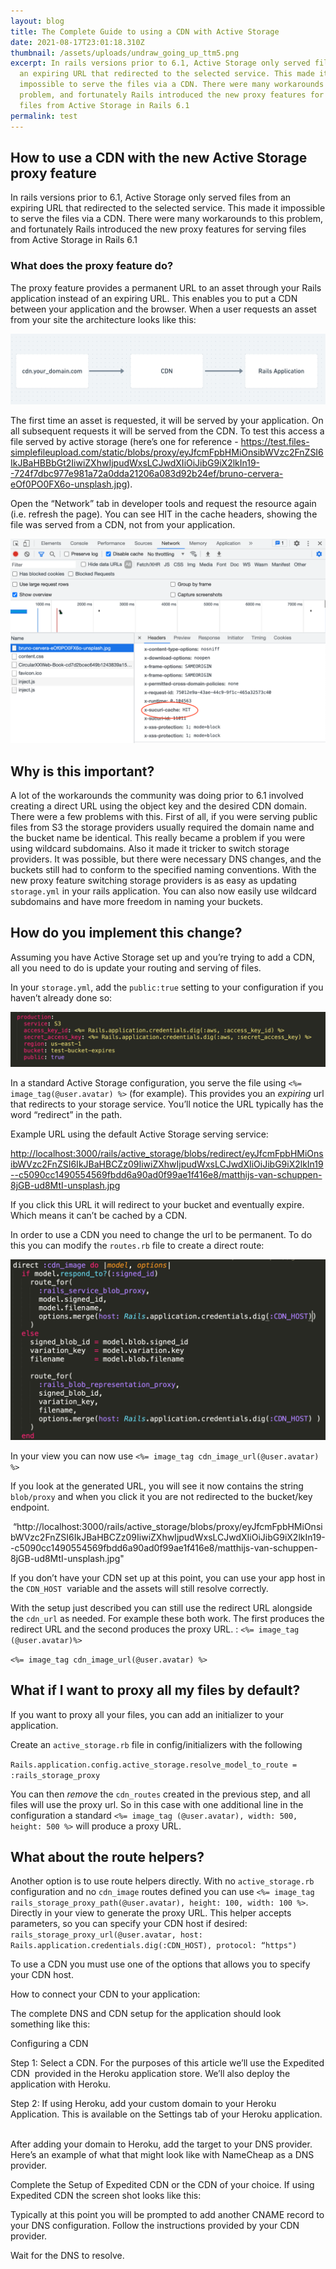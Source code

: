 ```yaml
---
layout: blog
title: The Complete Guide to using a CDN with Active Storage
date: 2021-08-17T23:01:18.310Z
thumbnail: /assets/uploads/undraw_going_up_ttm5.png
excerpt: In rails versions prior to 6.1, Active Storage only served files from
  an expiring URL that redirected to the selected service. This made it
  impossible to serve the files via a CDN. There were many workarounds to this
  problem, and fortunately Rails introduced the new proxy features for serving
  files from Active Storage in Rails 6.1
permalink: test
---
```

## How to use a CDN with the new Active Storage proxy feature 

In rails versions prior to 6.1, Active Storage only served files from an expiring URL that redirected to the selected service. This made it impossible to serve the files via a CDN. There were many workarounds to this problem, and fortunately Rails introduced the new proxy features for serving files from Active Storage in Rails 6.1

### What does the proxy feature do?

The proxy feature provides a permanent URL to an asset through your Rails application instead of an expiring URL. This enables you to put a CDN between your application and the browser. When a user requests an asset from your site the architecture looks like this: 

![](/assets/uploads/basic_cdn_architecture_screenshot.png)

The first time an asset is requested, it will be served by your application. On all subsequent requests it will be served from the CDN. To test this access a file served by active storage (here’s one for reference - <https://test.files-simplefileupload.com/static/blobs/proxy/eyJfcmFpbHMiOnsibWVzc2FnZSI6IkJBaHBBbGt2IiwiZXhwIjpudWxsLCJwdXIiOiJibG9iX2lkIn19--724f7dbc977e981a72a0dda21206a083d92b24ef/bruno-cervera-eOf0PO0FX6o-unsplash.jpg>).

Open the “Network” tab in developer tools and request the resource again (i.e. refresh the page). You can see HIT in the cache headers, showing the file was served from a CDN, not from your application. 

![](/assets/uploads/cache_hit.png)

## Why is this important?

A lot of the workarounds the community was doing prior to 6.1 involved creating a direct URL using the object key and the desired CDN domain. There were a few problems with this. First of all, if you were serving public files from S3 the storage providers usually required the domain name and the bucket name be identical. This really became a problem if you were using wildcard subdomains. Also it made it tricker to switch storage providers. It was possible, but there were necessary DNS changes, and the buckets still had to conform to the specified naming conventions. With the new proxy feature switching storage providers is as easy as updating `storage.yml` in your rails application. You can also now easily use wildcard subdomains and have more freedom in naming your buckets. 

## How do you implement this change?

Assuming you have Active Storage set up and you’re trying to add a CDN, all you need to do is update your routing and serving of files. 

In your `storage.yml`, add the `public:true` setting to your configuration if you haven’t already done so:  

![](/assets/uploads/storageyml_screenshot.png)

In a standard Active Storage configuration, you serve the file using 
`<%= image_tag(@user.avatar) %>` (for example). This provides you an *expiring* url that redirects to your storage service. You’ll notice the URL typically has the word “redirect” in the path. 

Example URL using the default Active Storage serving service: 

<http://localhost:3000/rails/active_storage/blobs/redirect/eyJfcmFpbHMiOnsibWVzc2FnZSI6IkJBaHBCZz09IiwiZXhwIjpudWxsLCJwdXIiOiJibG9iX2lkIn19--c5090cc1490554569fbdd6a90ad0f99ae1f416e8/matthijs-van-schuppen-8jGB-ud8MtI-unsplash.jpg>

If you click this URL it will redirect to your bucket and eventually expire. Which means it can’t be cached by a CDN. 

In order to use a CDN you need to change the url to be permanent. To do this you can modify the `routes.rb` file to create a direct route: 

![](/assets/uploads/cdn_routes_screenshot.png)

In your view you can now use `<%= image_tag cdn_image_url(@user.avatar) %>`

If you look at the generated URL, you will see it now contains the string `blob/proxy` and when you click it you are not redirected to the bucket/key endpoint. 

 “http://localhost:3000/rails/active_storage/blobs/proxy/eyJfcmFpbHMiOnsibWVzc2FnZSI6IkJBaHBCZz09IiwiZXhwIjpudWxsLCJwdXIiOiJibG9iX2lkIn19--c5090cc1490554569fbdd6a90ad0f99ae1f416e8/matthijs-van-schuppen-8jGB-ud8MtI-unsplash.jpg"

If you don’t have your CDN set up at this point, you can use your app host in the `CDN_HOST`  variable and the assets will still resolve correctly. 

With the setup just described you can still use the redirect URL alongside the `cdn_url` as needed. For example these both work. The first produces the redirect URL and the second produces the proxy URL. :
`<%= image_tag (@user.avatar)%>`

`<%= image_tag cdn_image_url(@user.avatar) %>`

## What if I want to proxy all my files by default?

If you want to proxy all your files, you can add an initializer to your application. 

Create an `active_storage.rb` file in config/initializers with the following

`Rails.application.config.active_storage.resolve_model_to_route = :rails_storage_proxy` 

You can then *remove* the `cdn_routes` created in the previous step, and all files will use the proxy url. So in this case with one additional line in the configuration a standard `<%= image_tag (@user.avatar), width: 500, height: 500 %>` will produce a proxy URL. 

## What about the route helpers?

Another option is to use route helpers directly. With no `active_storage.rb `configuration and no `cdn_image` routes defined you can use `<%= image_tag rails_storage_proxy_path(@user.avatar), height: 100, width: 100 %>`. Directly in your view to generate the proxy URL. This helper accepts parameters, so you can specify your CDN host if desired: `rails_storage_proxy_url(@user.avatar, host: Rails.application.credentials.dig(:CDN_HOST), protocol: “https")`

To use a CDN you must use one of the options that allows you to specify your CDN host. 

How to connect your CDN to your application:

The complete DNS and CDN setup for the application should look something like this: 

Configuring a CDN

Step 1: Select a CDN. For the purposes of this article we’ll use the Expedited CDN  provided in the Heroku application store. We’ll also deploy the application with Heroku. 

Step 2: If using Heroku, add your custom domain to your Heroku Application. This is available on the Settings tab of your Heroku application.  

After adding your domain to Heroku, add the target to your DNS provider. Here’s an example of what that might look like with NameCheap as a DNS provider.

Complete the Setup of Expedited CDN or the CDN of your choice. If using Expedited CDN the screen shot looks like this: 

Typically at this point you will be prompted to add another CNAME record to your DNS configuration. Follow the instructions provided by your CDN provider. 

Wait for the DNS to resolve.